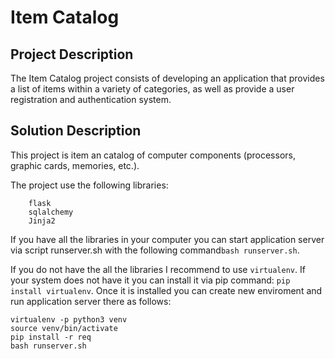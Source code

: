 # Item Catalog

## Project Description
The Item Catalog project consists of developing an application that provides a list of
items within a variety of categories, as well as provide a user registration and authentication system.

## Solution Description
This project is item an catalog of computer components (processors, graphic cards, memories, etc.).

The project use the following libraries:

        flask
        sqlalchemy
        Jinja2

If you have all the libraries in your computer you can start application server via script runserver.sh with the following command```bash runserver.sh```.

If you do not have the all the libraries I recommend to use ```virtualenv```. If your system does not have it you can install it via pip command: ```pip install virtualenv```. Once it is installed you can create new enviroment and run application server there as follows:

    virtualenv -p python3 venv
    source venv/bin/activate
    pip install -r req
    bash runserver.sh
